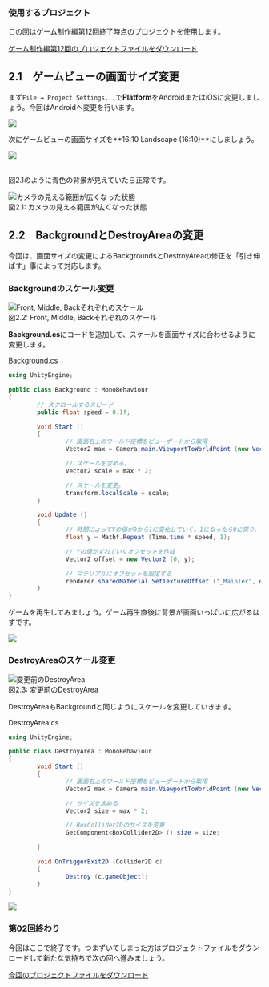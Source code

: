 ### 使用するプロジェクト

この回はゲーム制作編第12回終了時点のプロジェクトを使用します。

[ゲーム制作編第12回のプロジェクトファイルをダウンロード](../game/project/game_12_ShootingGame.zip)

<span id="h2-1"></span>2.1　ゲームビューの画面サイズ変更
--------------------------------------------------------

まず`File → Project Settings...`で**Platform**をAndroidまたはiOSに変更しましょう。今回はAndroidへ変更を行います。



![](images/02/switch_android.png)



次にゲームビューの画面サイズを**16:10 Landscape (16:10)**にしましょう。



![](images/02/change_screen_size.png)



<br/>図2.1のように青色の背景が見えていたら正常です。



![カメラの見える範囲が広くなった状態](images/02/screen_1.png)
<br/>図2.1: カメラの見える範囲が広くなった状態



<span id="h2-2"></span>2.2　BackgroundとDestroyAreaの変更
---------------------------------------------------------

今回は、画面サイズの変更によるBackgroundsとDestroyAreaの修正を「引き伸ばす」事によって対応します。

### <span id="h2-2-1"></span>Backgroundのスケール変更



![Front, Middle, Backそれぞれのスケール](images/02/backgrounds.png)
<br/>図2.2: Front, Middle, Backそれぞれのスケール



**Background.cs**にコードを追加して、スケールを画面サイズに合わせるように変更します。



Background.cs

```cs
using UnityEngine;

public class Background : MonoBehaviour
{
        // スクロールするスピード
        public float speed = 0.1f;

        void Start ()
        {
                // 画面右上のワールド座標をビューポートから取得
                Vector2 max = Camera.main.ViewportToWorldPoint (new Vector2 (1, 1));

                // スケールを求める。
                Vector2 scale = max * 2;

                // スケールを変更。
                transform.localScale = scale;
        }

        void Update ()
        {
                // 時間によってYの値が0から1に変化していく。1になったら0に戻り、繰り返す。
                float y = Mathf.Repeat (Time.time * speed, 1);

                // Yの値がずれていくオフセットを作成
                Vector2 offset = new Vector2 (0, y);

                // マテリアルにオフセットを設定する
                renderer.sharedMaterial.SetTextureOffset ("_MainTex", offset);
        }
}
```



ゲームを再生してみましょう。ゲーム再生直後に背景が画面いっぱいに広がるはずです。



![](images/02/fit_scale.png)



### <span id="h2-2-2"></span>DestroyAreaのスケール変更



![変更前のDestroyArea](images/02/destroyarea.png)
<br/>図2.3: 変更前のDestroyArea



DestroyAreaもBackgroundと同じようにスケールを変更していきます。



DestroyArea.cs

```cs
using UnityEngine;

public class DestroyArea : MonoBehaviour
{
        void Start ()
        {
                // 画面右上のワールド座標をビューポートから取得
                Vector2 max = Camera.main.ViewportToWorldPoint (new Vector2 (1, 1));

                // サイズを求める
                Vector2 size = max * 2;

                // BoxCollider2Dのサイズを変更
                GetComponent<BoxCollider2D> ().size = size;

        }

        void OnTriggerExit2D (Collider2D c)
        {
                Destroy (c.gameObject);
        }
}
```





![](images/02/fit_size.png)



### 第02回終わり

今回はここで終了です。つまずいてしまった方はプロジェクトファイルをダウンロードして新たな気持ちで次の回へ進みましょう。

[今回のプロジェクトファイルをダウンロード](./project/mobile_02_ShootingGame.zip)
